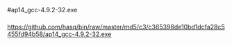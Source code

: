 #ap14_gcc-4.9.2-32.exe

###

https://github.com/hasq/bin/raw/master/md5/c3/c365398de10bd1dcfa28c5455fd94b58/ap14_gcc-4.9.2-32.exe
